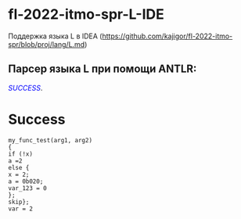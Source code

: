 # fl-2022-itmo-spr-L-IDE
Поддержка языка L в IDEA (https://github.com/kajigor/fl-2022-itmo-spr/blob/proj/lang/L.md)

## Парсер языка L при помощи ANTLR:

<span style="color:blue">*SUCCESS*</span>.

# Success

```
my_func_test(arg1, arg2) 
{
if (!x) 
a =2
else {
x = 2;
a = 0b020;
var_123 = 0
};
skip};
var = 2
```
